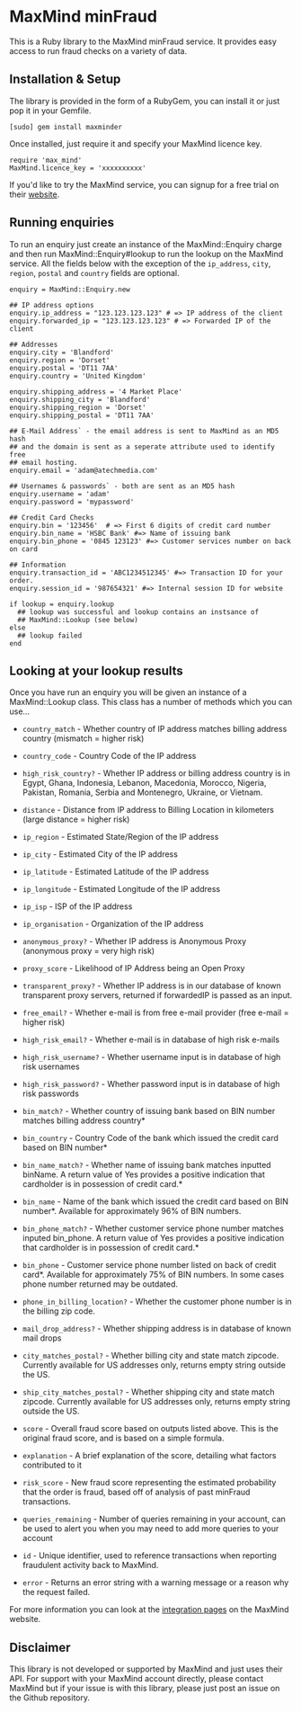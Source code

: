 # MaxMind minFraud

This is a Ruby library to the MaxMind minFraud service. It provides easy access
to run fraud checks on a variety of data.

## Installation & Setup

The library is provided in the form of a RubyGem, you can install it or just pop it
in your Gemfile.

    [sudo] gem install maxminder

Once installed, just require it and specify your MaxMind licence key.

    require 'max_mind'
    MaxMind.licence_key = 'xxxxxxxxxx'
    
If you'd like to try the MaxMind service, you can signup for a free trial on their
[website](http://www.maxmind.com/app/ccv2r_signup).

## Running enquiries

To run an enquiry just create an instance of the MaxMind::Enquiry charge and then 
run MaxMind::Enquiry#lookup to run the lookup on the MaxMind service. All the fields
below with the exception of the `ip_address`, `city`, `region`, `postal` and `country`
fields are optional.

    enquiry = MaxMind::Enquiry.new
    
    ## IP address options
    enquiry.ip_address = "123.123.123.123" # => IP address of the client
    enquiry.forwarded_ip = "123.123.123.123" # => Forwarded IP of the client
    
    ## Addresses
    enquiry.city = 'Blandford'
    enquiry.region = 'Dorset'
    enquiry.postal = 'DT11 7AA'
    enquiry.country = 'United Kingdom'
    
    enquiry.shipping_address = '4 Market Place'
    enquiry.shipping_city = 'Blandford'
    enquiry.shipping_region = 'Dorset'
    enquiry.shipping_postal = 'DT11 7AA'
    
    ## E-Mail Address` - the email address is sent to MaxMind as an MD5 hash
    ## and the domain is sent as a seperate attribute used to identify free 
    ## email hosting.
    enquiry.email = 'adam@atechmedia.com'
    
    ## Usernames & passwords` - both are sent as an MD5 hash
    enquiry.username = 'adam'
    enquiry.password = 'mypassword'
    
    ## Credit Card Checks
    enquiry.bin = '123456'  # => First 6 digits of credit card number
    enquiry.bin_name = 'HSBC Bank' #=> Name of issuing bank
    enquiry.bin_phone = '0845 123123' #=> Customer services number on back on card

    ## Information
    enquiry.transaction_id = 'ABC1234512345' #=> Transaction ID for your order.
    enquiry.session_id = '987654321' #=> Internal session ID for website
    
    if lookup = enquiry.lookup
      ## lookup was successful and lookup contains an instsance of 
      ## MaxMind::Lookup (see below)
    else
      ## lookup failed
    end

## Looking at your lookup results

Once you have run an enquiry you will be given an instance of a MaxMind::Lookup
class. This class has a number of methods which you can use...

 * `country_match` - Whether country of IP address matches billing address country (mismatch = higher risk)
 * `country_code` - Country Code of the IP address
 * `high_risk_country?` - Whether IP address or billing address country is in Egypt, Ghana, Indonesia, Lebanon, Macedonia, Morocco, Nigeria, Pakistan, Romania, Serbia and Montenegro, Ukraine, or Vietnam.

 * `distance` - Distance from IP address to Billing Location in kilometers (large distance = higher risk)
 * `ip_region` - Estimated State/Region of the IP address
 * `ip_city` - Estimated City of the IP address
 * `ip_latitude` - Estimated Latitude of the IP address
 * `ip_longitude` - Estimated Longitude of the IP address
 * `ip_isp` - ISP of the IP address
 * `ip_organisation` - Organization of the IP address
 * `anonymous_proxy?` - Whether IP address is Anonymous Proxy (anonymous proxy = very high risk)
 * `proxy_score` - Likelihood of IP Address being an Open Proxy
 * `transparent_proxy?` - Whether IP address is in our database of known transparent proxy servers, returned if forwardedIP is passed as an input.

 * `free_email?` - Whether e-mail is from free e-mail provider (free e-mail = higher risk)
 * `high_risk_email?` - Whether e-mail is in database of high risk e-mails
 * `high_risk_username?` - Whether username input is in database of high risk usernames
 * `high_risk_password?` - Whether password input is in database of high risk passwords

 * `bin_match?` - Whether country of issuing bank based on BIN number matches billing address country*
 * `bin_country` - Country Code of the bank which issued the credit card based on BIN number*
 * `bin_name_match?` - Whether name of issuing bank matches inputted binName. A return value of Yes provides a positive indication that cardholder is in possession of credit card.*
 * `bin_name` - Name of the bank which issued the credit card based on BIN number*. Available for approximately 96% of BIN numbers.
 * `bin_phone_match?` - Whether customer service phone number matches inputed bin_phone. A return value of Yes provides a positive indication that cardholder is in possession of credit card.*
 * `bin_phone` - Customer service phone number listed on back of credit card*. Available for approximately 75% of BIN numbers. In some cases phone number returned may be outdated.

 * `phone_in_billing_location?` - Whether the customer phone number is in the billing zip code.
 * `mail_drop_address?` - Whether shipping address is in database of known mail drops
 * `city_matches_postal?` - Whether billing city and state match zipcode. Currently available for US addresses only, returns empty string outside the US.
 * `ship_city_matches_postal?` - Whether shipping city and state match zipcode. Currently available for US addresses only, returns empty string outside the US.

 * `score` - Overall fraud score based on outputs listed above. This is the original fraud score, and is based on a simple formula.
 * `explanation` - A brief explanation of the score, detailing what factors contributed to it
 * `risk_score` - New fraud score representing the estimated probability that the order is fraud, based off of analysis of past minFraud transactions. 

 * `queries_remaining` - Number of queries remaining in your account, can be used to alert you when you may need to add more queries to your account
 * `id` - Unique identifier, used to reference transactions when reporting fraudulent activity back to MaxMind.
 * `error` - Returns an error string with a warning message or a reason why the request failed. 

For more information you can look at the [integration pages](http://www.maxmind.com/app/ccv) on the MaxMind website.

## Disclaimer

This library is not developed or supported by MaxMind and just uses their API. For support with your MaxMind
account directly, please contact MaxMind but if your issue is with this library, please just post an issue 
on the Github repository.
